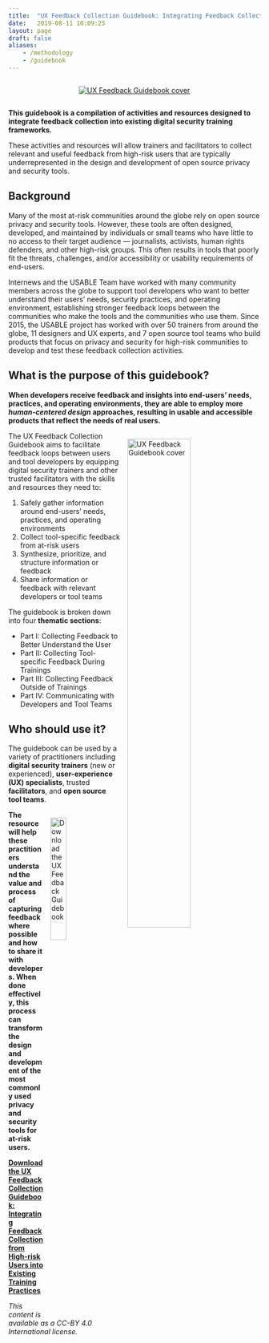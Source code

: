 ```yaml
---
title:  "UX Feedback Collection Guidebook: Integrating Feedback Collection from High-risk Users into Existing Training Practices"
date:   2019-08-11 10:09:25
layout: page
draft: false
aliases:
    - /methodology
    - /guidebook
---
```


<div style="text-align: center"><a href="/pdfs/USABLE_UX-Feedback-Collection-Guidebook.pdf"><img src="/images/guidebook-download.png" alt="UX Feedback Guidebook cover" style="border: 0; padding: 1em;" /></a></div>

**This guidebook is a compilation of activities and resources designed to
integrate feedback collection into existing digital security training
frameworks.**

These activities and resources will allow trainers and
facilitators to collect relevant and useful feedback from high-risk
users that are typically underrepresented in the design and development
of open source privacy and security tools.

## Background

Many of the most at-risk communities around the globe rely on open
source privacy and security tools. However, these tools are often
designed, developed, and maintained by individuals or small teams who
have little to no access to their target audience — journalists,
activists, human rights defenders, and other high-risk groups. This
often results in tools that poorly fit the threats, challenges, and/or
accessibility or usability requirements of end-users.

Internews and the USABLE Team have worked with many community members
across the globe to support tool developers who want to better
understand their users’ needs, security practices, and operating
environment, establishing stronger feedback loops between the
communities who make the tools and the communities who use them. Since
2015, the USABLE project has worked with over 50 trainers from around
the globe, 11 designers and UX experts, and 7 open source tool teams who
build products that focus on privacy and security for high-risk
communities to develop and test these feedback collection activities.

## What is the purpose of this guidebook?

**When developers receive feedback and insights into end-users’ needs, practices, and operating environments, they are able to employ more *human-centered design* approaches, resulting in usable and accessible products that reflect the needs of real users.**

<a href="/pdfs/USABLE_UX-Feedback-Collection-Guidebook.pdf"><img src="/images/Guidebook-cover.png" alt="UX Feedback Guidebook cover" style="width: 50%; border: 0; float: right; padding: 1em;" /></a>

The UX Feedback Collection Guidebook aims to facilitate feedback loops between users and tool developers by equipping digital security trainers and other trusted facilitators with the skills and resources they need to:

1.  Safely gather information around end-users’ needs, practices, and
    operating environments
2.  Collect tool-specific feedback from at-risk users
3.  Synthesize, prioritize, and structure information or feedback
4.  Share information or feedback with relevant developers or tool teams

The guidebook is broken down into four **thematic sections**:

*   Part I: Collecting Feedback to Better Understand the User
*   Part II: Collecting Tool-specific Feedback During Trainings
*   Part III: Collecting Feedback Outside of Trainings
*   Part IV: Communicating with Developers and Tool Teams

## Who should use it?


The guidebook can be used by a variety of practitioners including **digital security trainers** (new or experienced), **user-experience (UX) specialists**, trusted **facilitators**, and **open source tool teams**.

<a href="/pdfs/USABLE_UX-Feedback-Collection-Guidebook.pdf"><img src="/images/usable-download-arrow.png" alt="Download the UX Feedback Guidebook" style="width: 25%; border: 0; float: right; padding: 1em;" /></a>


**The resource will help these practitioners understand the value and process of capturing feedback where possible and how to share it with developers. When done effectively, this process can transform the design and development of the most commonly used privacy and security tools for at-risk users.**

**[Download the UX Feedback Collection Guidebook: Integrating Feedback Collection from High-risk Users into Existing Training Practices](/pdfs/USABLE_UX-Feedback-Collection-Guidebook.pdf)**

*This content is available as a CC-BY 4.0 International license.*
